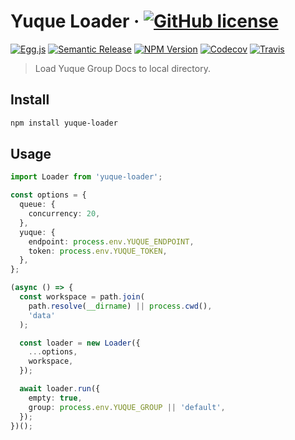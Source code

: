 # Yuque Loader &middot; [![GitHub license][license-square]][license-url]

[![Egg.js][egg-square]][egg-url]
[![Semantic Release][semantic-release-square]][semantic-release-url]
[![NPM Version][npm-square]][npm-url]
[![Codecov][codecov-square]][codecov-url]
[![Travis][travis-square]][travis-url]

[license-square]: https://img.shields.io/badge/license-MIT-blue.svg?style=flat-square
[license-url]: https://github.com/thonatos/yuque-loader/blob/HEAD/LICENSE
[egg-square]: https://img.shields.io/badge/Awesome-Egg.js-ff69b4.svg?style=flat-square
[egg-url]: https://eggjs.org/
[npm-square]: https://img.shields.io/npm/v/yuque-loader.svg?style=flat-square
[npm-url]: https://www.npmjs.com/package/thonatos/yuque-loader
[codecov-square]: https://img.shields.io/codecov/c/github/thonatos/yuque-loader.svg?style=flat-square
[codecov-url]: https://codecov.io/gh/thonatos/yuque-loader
[travis-square]: https://img.shields.io/travis/thonatos/yuque-loader.svg?style=flat-square
[travis-url]: https://travis-ci.org/thonatos/yuque-loader
[semantic-release-square]: https://img.shields.io/badge/%20%20%F0%9F%93%A6%F0%9F%9A%80-semantic--release-e10079.svg?style=flat-square
[semantic-release-url]: https://github.com/semantic-release/semantic-release

> Load Yuque Group Docs to local directory.

## Install

```sh
npm install yuque-loader
```

## Usage

```ts
import Loader from 'yuque-loader';

const options = {
  queue: {
    concurrency: 20,
  },
  yuque: {
    endpoint: process.env.YUQUE_ENDPOINT,
    token: process.env.YUQUE_TOKEN,
  },
};

(async () => {
  const workspace = path.join(
    path.resolve(__dirname) || process.cwd(),
    'data'
  );

  const loader = new Loader({
    ...options,
    workspace,
  });

  await loader.run({
    empty: true,
    group: process.env.YUQUE_GROUP || 'default',
  });
})();
```
